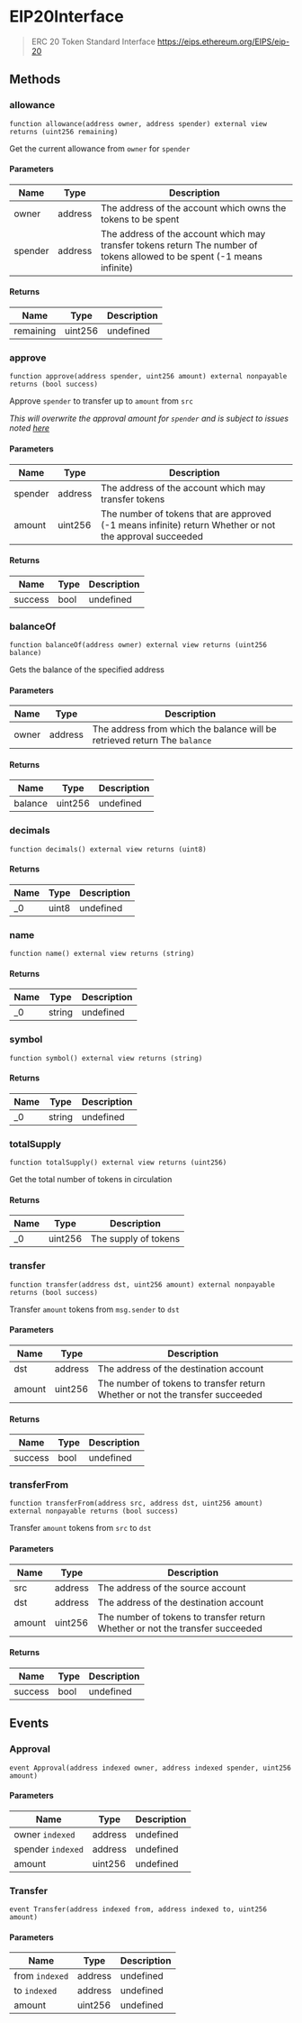 # EIP20Interface



> ERC 20 Token Standard Interface  https://eips.ethereum.org/EIPS/eip-20





## Methods

### allowance

```solidity
function allowance(address owner, address spender) external view returns (uint256 remaining)
```

Get the current allowance from `owner` for `spender`



#### Parameters

| Name | Type | Description |
|---|---|---|
| owner | address | The address of the account which owns the tokens to be spent |
| spender | address | The address of the account which may transfer tokens return The number of tokens allowed to be spent (-1 means infinite) |

#### Returns

| Name | Type | Description |
|---|---|---|
| remaining | uint256 | undefined |

### approve

```solidity
function approve(address spender, uint256 amount) external nonpayable returns (bool success)
```

Approve `spender` to transfer up to `amount` from `src`

*This will overwrite the approval amount for `spender`  and is subject to issues noted [here](https://eips.ethereum.org/EIPS/eip-20#approve)*

#### Parameters

| Name | Type | Description |
|---|---|---|
| spender | address | The address of the account which may transfer tokens |
| amount | uint256 | The number of tokens that are approved (-1 means infinite) return Whether or not the approval succeeded |

#### Returns

| Name | Type | Description |
|---|---|---|
| success | bool | undefined |

### balanceOf

```solidity
function balanceOf(address owner) external view returns (uint256 balance)
```

Gets the balance of the specified address



#### Parameters

| Name | Type | Description |
|---|---|---|
| owner | address | The address from which the balance will be retrieved return The `balance` |

#### Returns

| Name | Type | Description |
|---|---|---|
| balance | uint256 | undefined |

### decimals

```solidity
function decimals() external view returns (uint8)
```






#### Returns

| Name | Type | Description |
|---|---|---|
| _0 | uint8 | undefined |

### name

```solidity
function name() external view returns (string)
```






#### Returns

| Name | Type | Description |
|---|---|---|
| _0 | string | undefined |

### symbol

```solidity
function symbol() external view returns (string)
```






#### Returns

| Name | Type | Description |
|---|---|---|
| _0 | string | undefined |

### totalSupply

```solidity
function totalSupply() external view returns (uint256)
```

Get the total number of tokens in circulation




#### Returns

| Name | Type | Description |
|---|---|---|
| _0 | uint256 | The supply of tokens |

### transfer

```solidity
function transfer(address dst, uint256 amount) external nonpayable returns (bool success)
```

Transfer `amount` tokens from `msg.sender` to `dst`



#### Parameters

| Name | Type | Description |
|---|---|---|
| dst | address | The address of the destination account |
| amount | uint256 | The number of tokens to transfer return Whether or not the transfer succeeded |

#### Returns

| Name | Type | Description |
|---|---|---|
| success | bool | undefined |

### transferFrom

```solidity
function transferFrom(address src, address dst, uint256 amount) external nonpayable returns (bool success)
```

Transfer `amount` tokens from `src` to `dst`



#### Parameters

| Name | Type | Description |
|---|---|---|
| src | address | The address of the source account |
| dst | address | The address of the destination account |
| amount | uint256 | The number of tokens to transfer return Whether or not the transfer succeeded |

#### Returns

| Name | Type | Description |
|---|---|---|
| success | bool | undefined |



## Events

### Approval

```solidity
event Approval(address indexed owner, address indexed spender, uint256 amount)
```





#### Parameters

| Name | Type | Description |
|---|---|---|
| owner `indexed` | address | undefined |
| spender `indexed` | address | undefined |
| amount  | uint256 | undefined |

### Transfer

```solidity
event Transfer(address indexed from, address indexed to, uint256 amount)
```





#### Parameters

| Name | Type | Description |
|---|---|---|
| from `indexed` | address | undefined |
| to `indexed` | address | undefined |
| amount  | uint256 | undefined |



